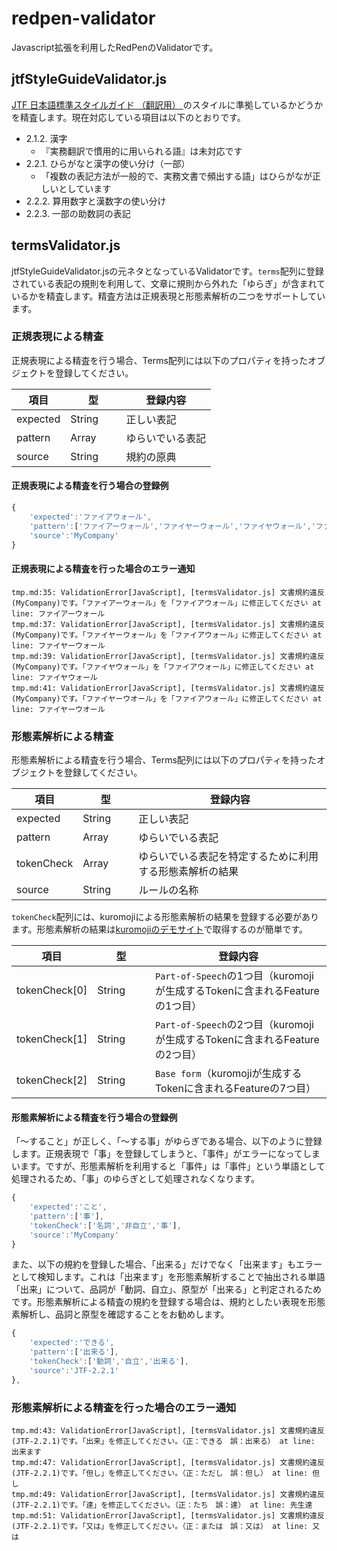 # redpen-validator

Javascript拡張を利用したRedPenのValidatorです。

## jtfStyleGuideValidator.js

[JTF 日本語標準スタイルガイド
（翻訳用） ](http://www.jtf.jp/jp/style_guide/pdf/jtf_style_guide.pdf)のスタイルに準拠しているかどうかを精査します。現在対応している項目は以下のとおりです。

- 2.1.2. 漢字
    - 『実務翻訳で慣用的に用いられる語』は未対応です
- 2.2.1. ひらがなと漢字の使い分け（一部）
    - 「複数の表記方法が一般的で、実務文書で頻出する語」はひらがなが正しいとしています
- 2.2.2. 算用数字と漢数字の使い分け
- 2.2.3. 一部の助数詞の表記



## termsValidator.js

jtfStyleGuideValidator.jsの元ネタとなっているValidatorです。`terms`配列に登録されている表記の規則を利用して、文章に規則から外れた「ゆらぎ」が含まれているかを精査します。精査方法は正規表現と形態素解析の二つをサポートしています。

### 正規表現による精査

正規表現による精査を行う場合、Terms配列には以下のプロパティを持ったオブジェクトを登録してください。

|項目     |型     |登録内容|
|--------|--------|-------|
|expected|String  |正しい表記|
|pattern　|Array　　|ゆらいでいる表記|
|source　 |String  |規約の原典|

#### 正規表現による精査を行う場合の登録例

```javascript
{
    'expected':'ファイアウォール',
    'pattern':['ファイアーウォール','ファイヤーウォール','ファイヤウォール','ファイヤーウオール'],
    'source':'MyCompany'
}
```

#### 正規表現による精査を行った場合のエラー通知

```
tmp.md:35: ValidationError[JavaScript], [termsValidator.js] 文書規約違反(MyCompany)です。「ファイアーウォール」を「ファイアウォール」に修正してください at line: ファイアーウォール
tmp.md:37: ValidationError[JavaScript], [termsValidator.js] 文書規約違反(MyCompany)です。「ファイヤーウォール」を「ファイアウォール」に修正してください at line: ファイヤーウォール
tmp.md:39: ValidationError[JavaScript], [termsValidator.js] 文書規約違反(MyCompany)です。「ファイヤウォール」を「ファイアウォール」に修正してください at line: ファイヤウォール
tmp.md:41: ValidationError[JavaScript], [termsValidator.js] 文書規約違反(MyCompany)です。「ファイヤーウオール」を「ファイアウォール」に修正してください at line: ファイヤーウオール
```

### 形態素解析による精査

形態素解析による精査を行う場合、Terms配列には以下のプロパティを持ったオブジェクトを登録してください。

|項目        |型     |登録内容|
|-----------|--------|-------|
|expected   |String  |正しい表記|
|pattern　   |Array　　|ゆらいでいる表記|
|tokenCheck |Array   |ゆらいでいる表記を特定するために利用する形態素解析の結果|
|source　    |String  |ルールの名称|

`tokenCheck`配列には、kuromojiによる形態素解析の結果を登録する必要があります。形態素解析の結果は[kuromojiのデモサイト](http://atilika.org/kuromoji/)で取得するのが簡単です。

|項目          |型     |登録内容|
|--------------|--------|-------|
|tokenCheck[0] |String  |`Part-of-Speech`の1つ目（kuromojiが生成するTokenに含まれるFeatureの1つ目）|
|tokenCheck[1] |String　　|`Part-of-Speech`の2つ目（kuromojiが生成するTokenに含まれるFeatureの2つ目）|
|tokenCheck[2]  |String   |`Base form`（kuromojiが生成するTokenに含まれるFeatureの7つ目）|


#### 形態素解析による精査を行う場合の登録例

「～すること」が正しく、「～する事」がゆらぎである場合、以下のように登録します。正規表現で「事」を登録してしまうと、「事件」がエラーになってしまいます。ですが、形態素解析を利用すると「事件」は「事件」という単語として処理されるため、「事」のゆらぎとして処理されなくなります。

```javascript
{
    'expected':'こと',
    'pattern':['事'],
    'tokenCheck':['名詞','非自立','事'],
    'source':'MyCompany'
}
```

また、以下の規約を登録した場合、「出来る」だけでなく「出来ます」もエラーとして検知します。これは「出来ます」を形態素解析することで抽出される単語「出来」について、品詞が「動詞、自立」、原型が「出来る」と判定されるためです。形態素解析による精査の規約を登録する場合は、規約としたい表現を形態素解析し、品詞と原型を確認することをお勧めします。

```javascript
{
    'expected':'できる',
    'pattern':['出来る'],
    'tokenCheck':['動詞','自立','出来る'],
    'source':'JTF-2.2.1'
},
```

### 形態素解析による精査を行った場合のエラー通知

```
tmp.md:43: ValidationError[JavaScript], [termsValidator.js] 文書規約違反(JTF-2.2.1)です。「出来」を修正してください。（正：できる　誤：出来る） at line: 出来ます
tmp.md:47: ValidationError[JavaScript], [termsValidator.js] 文書規約違反(JTF-2.2.1)です。「但し」を修正してください。（正：ただし　誤：但し） at line: 但し
tmp.md:49: ValidationError[JavaScript], [termsValidator.js] 文書規約違反(JTF-2.2.1)です。「達」を修正してください。（正：たち　誤：達） at line: 先生達
tmp.md:51: ValidationError[JavaScript], [termsValidator.js] 文書規約違反(JTF-2.2.1)です。「又は」を修正してください。（正：または　誤：又は） at line: 又は
```
